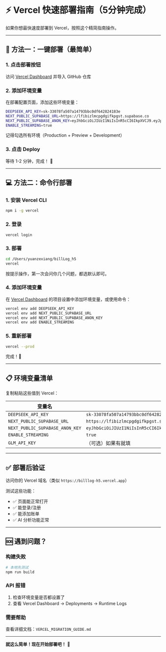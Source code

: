 # ⚡ Vercel 快速部署指南（5分钟完成）

如果你想最快速度部署到 Vercel，按照这个精简指南操作。

---

## 🚀 方法一：一键部署（最简单）

### 1. 点击部署按钮

访问 [Vercel Dashboard](https://vercel.com/new) 并导入 GitHub 仓库

### 2. 添加环境变量

在部署配置页面，添加这些环境变量：

```bash
DEEPSEEK_API_KEY=sk-33078fa507a14793bbc0df642824183e
NEXT_PUBLIC_SUPABASE_URL=https://lfibizlmcpgdgifkpgst.supabase.co
NEXT_PUBLIC_SUPABASE_ANON_KEY=eyJhbGciOiJIUzI1NiIsInR5cCI6IkpXVCJ9.eyJpc3MiOiJzdXBhYmFzZSIsInJlZiI6ImxmaWJpemxtY3BnZGdpZmtwZ3N0Iiwicm9sZSI6ImFub24iLCJpYXQiOjE3NjEzNDM0NDksImV4cCI6MjA3NjkxOTQ0OX0.ar4Vq7bpe0ctJ2BZ_Fv_C7AxbsNA1Ec5nqK9uw7QiRc
ENABLE_STREAMING=true
```

记得勾选所有环境（Production + Preview + Development）

### 3. 点击 Deploy

等待 1-2 分钟，完成！ 🎉

---

## 💻 方法二：命令行部署

### 1. 安装 Vercel CLI
```bash
npm i -g vercel
```

### 2. 登录
```bash
vercel login
```

### 3. 部署
```bash
cd /Users/yuanzexiang/billLog_h5
vercel
```

按提示操作，第一次会问你几个问题，都选默认即可。

### 4. 添加环境变量
在 [Vercel Dashboard](https://vercel.com/dashboard) 的项目设置中添加环境变量，或使用命令：

```bash
vercel env add DEEPSEEK_API_KEY
vercel env add NEXT_PUBLIC_SUPABASE_URL
vercel env add NEXT_PUBLIC_SUPABASE_ANON_KEY
vercel env add ENABLE_STREAMING
```

### 5. 重新部署
```bash
vercel --prod
```

完成！🎊

---

## 📋 环境变量清单

复制粘贴这些值到 Vercel：

| 变量名 | 值 |
|-------|-----|
| `DEEPSEEK_API_KEY` | `sk-33078fa507a14793bbc0df642824183e` |
| `NEXT_PUBLIC_SUPABASE_URL` | `https://lfibizlmcpgdgifkpgst.supabase.co` |
| `NEXT_PUBLIC_SUPABASE_ANON_KEY` | `eyJhbGciOiJIUzI1NiIsInR5cCI6IkpXVCJ9.eyJpc3MiOiJzdXBhYmFzZSIsInJlZiI6ImxmaWJpemxtY3BnZGdpZmtwZ3N0Iiwicm9sZSI6ImFub24iLCJpYXQiOjE3NjEzNDM0NDksImV4cCI6MjA3NjkxOTQ0OX0.ar4Vq7bpe0ctJ2BZ_Fv_C7AxbsNA1Ec5nqK9uw7QiRc` |
| `ENABLE_STREAMING` | `true` |
| `GLM_API_KEY` | （可选）如果有就填 |

---

## ✅ 部署后验证

访问你的 Vercel 域名（类似 `https://billlog-h5.vercel.app`）

测试这些功能：
- ✅ 页面能正常打开
- ✅ 能登录/注册
- ✅ 能添加账单
- ✅ AI 分析功能正常

---

## 🆘 遇到问题？

### 构建失败
```bash
# 本地先测试
npm run build
```

### API 报错
1. 检查环境变量是否都设置了
2. 查看 Vercel Dashboard → Deployments → Runtime Logs

### 需要帮助
查看详细文档：`VERCEL_MIGRATION_GUIDE.md`

---

**就这么简单！现在开始部署吧！** 🚀

